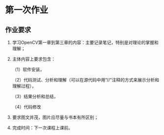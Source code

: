 # 第一次作业

## 作业要求

1. 学习OpenCV第一章到第三章的内容：主要记录笔记，特别是对理论的掌握和理解；
2. 主体内容上要求包含：

   （1）软件安装，
   
   （2）代码测试、分析和理解（可以在源代码中用“//”注释的方式来展示分析和理解过程），
   
   （3）结果分析和总结，
   
   （4）代码修改
   
3. 要求图文并茂，图片应尽量与书本有所区别；
4. 完成时间：下一次课程上课前。
